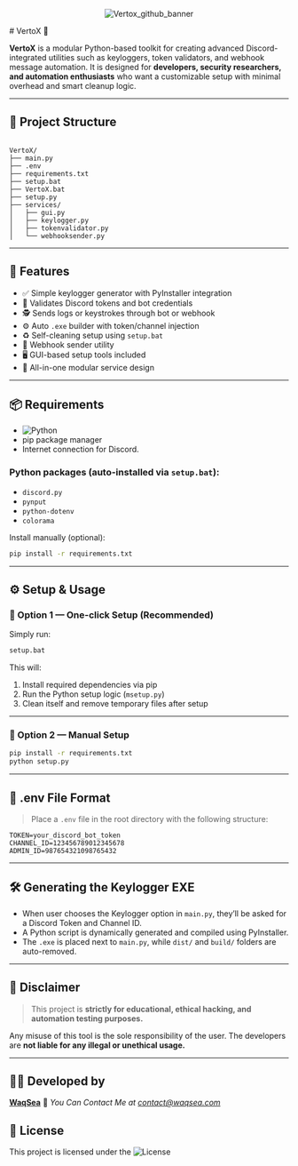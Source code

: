 <p align="center">
  <img src="https://github.com/user-attachments/assets/5f11f467-377d-4658-b919-48d5ae308b6f" alt="Vertox_github_banner" />
</p>
# VertoX 🔐

**VertoX** is a modular Python-based toolkit for creating advanced Discord-integrated utilities such as keyloggers, token validators, and webhook message automation. It is designed for **developers, security researchers, and automation enthusiasts** who want a customizable setup with minimal overhead and smart cleanup logic.

---

## 📂 Project Structure

```

VertoX/
├── main.py
├── .env
├── requirements.txt
├── setup.bat
├── VertoX.bat
├── setup.py
├── services/
│   ├── gui.py
│   ├── keylogger.py
│   ├── tokenvalidator.py
│   └── webhooksender.py

````

---

## 🚀 Features

- ✅ Simple keylogger generator with PyInstaller integration
- 🔐 Validates Discord tokens and bot credentials
- 🕵️ Sends logs or keystrokes through bot or webhook
- ⚙️ Auto `.exe` builder with token/channel injection
- ♻️ Self-cleaning setup using `setup.bat`
- 📡 Webhook sender utility
- 🖥️ GUI-based setup tools included
- 🧪 All-in-one modular service design

---

## 📦 Requirements

- ![Python](https://img.shields.io/badge/python-3.8%2B-blue)
- pip package manager
- Internet connection for Discord.

### Python packages (auto-installed via `setup.bat`):

- `discord.py`
- `pynput`
- `python-dotenv`
- `colorama`

Install manually (optional):
```bash
pip install -r requirements.txt
````

---

## ⚙️ Setup & Usage

### 🔧 Option 1 — One-click Setup (Recommended)

Simply run:

```bat
setup.bat
```

This will:

1. Install required dependencies via pip
2. Run the Python setup logic (`msetup.py`)
3. Clean itself and remove temporary files after setup

---

### 🔧 Option 2 — Manual Setup

```bash
pip install -r requirements.txt
python setup.py
```

---

## 🧪 .env File Format

> Place a `.env` file in the root directory with the following structure:

```env
TOKEN=your_discord_bot_token
CHANNEL_ID=123456789012345678
ADMIN_ID=987654321098765432
```

---

## 🛠️ Generating the Keylogger EXE

* When user chooses the Keylogger option in `main.py`, they’ll be asked for a Discord Token and Channel ID.
* A Python script is dynamically generated and compiled using PyInstaller.
* The `.exe` is placed next to `main.py`, while `dist/` and `build/` folders are auto-removed.

---

## 🔐 Disclaimer

> This project is **strictly for educational, ethical hacking, and automation testing purposes.**

Any misuse of this tool is the sole responsibility of the user. The developers are **not liable for any illegal or unethical usage.**

---

## 👨‍💻 Developed by

**[WaqSea](https://waqsea.com)**
🔗 *You Can Contact Me at contact@waqsea.com*

## 📜 License

This project is licensed under the ![License](https://img.shields.io/badge/license-MIT-green)
